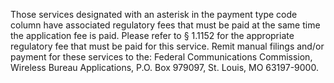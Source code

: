 Those services designated with an asterisk in the payment type code column have associated regulatory fees that must be paid at the same time the application fee is paid. Please refer to § 1.1152 for the appropriate regulatory fee that must be paid for this service. Remit manual filings and/or payment for these services to the: Federal Communications Commission, Wireless Bureau Applications, P.O. Box 979097, St. Louis, MO 63197-9000.


